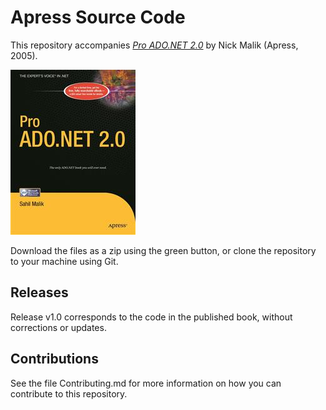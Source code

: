 # Apress Source Code

This repository accompanies [*Pro ADO.NET 2.0*](http://www.apress.com/9781590595121) by Nick Malik (Apress, 2005).

![Cover image](9781590595121.jpg)

Download the files as a zip using the green button, or clone the repository to your machine using Git.

## Releases

Release v1.0 corresponds to the code in the published book, without corrections or updates.

## Contributions

See the file Contributing.md for more information on how you can contribute to this repository.
